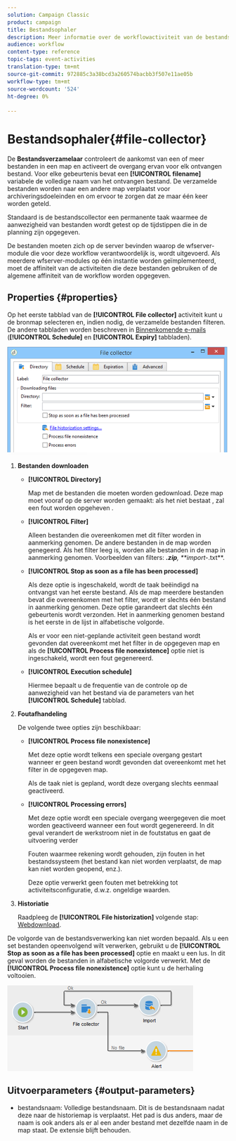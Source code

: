 ```yaml
---
solution: Campaign Classic
product: campaign
title: Bestandsophaler
description: Meer informatie over de workflowactiviteit van de bestandscollector
audience: workflow
content-type: reference
topic-tags: event-activities
translation-type: tm+mt
source-git-commit: 972885c3a38bcd3a260574bacbb3f507e11ae05b
workflow-type: tm+mt
source-wordcount: '524'
ht-degree: 0%

---
```



# Bestandsophaler{#file-collector}

De **Bestandsverzamelaar** controleert de aankomst van een of meer bestanden in een map en activeert de overgang ervan voor elk ontvangen bestand. Voor elke gebeurtenis bevat een **[!UICONTROL filename]** variabele de volledige naam van het ontvangen bestand. De verzamelde bestanden worden naar een andere map verplaatst voor archiveringsdoeleinden en om ervoor te zorgen dat ze maar één keer worden geteld.

Standaard is de bestandscollector een permanente taak waarmee de aanwezigheid van bestanden wordt getest op de tijdstippen die in de planning zijn opgegeven.

De bestanden moeten zich op de server bevinden waarop de wfserver-module die voor deze workflow verantwoordelijk is, wordt uitgevoerd. Als meerdere wfserver-modules op één instantie worden geïmplementeerd, moet de affiniteit van de activiteiten die deze bestanden gebruiken of de algemene affiniteit van de workflow worden opgegeven.

## Properties {#properties}

Op het eerste tabblad van de **[!UICONTROL File collector]** activiteit kunt u de bronmap selecteren en, indien nodig, de verzamelde bestanden filteren. De andere tabbladen worden beschreven in [Binnenkomende e-mails](../../workflow/using/inbound-emails.md) (**[!UICONTROL Schedule]** en **[!UICONTROL Expiry]** tabbladen).

![](assets/file_collect_edit.png)

1. **Bestanden downloaden**

   * **[!UICONTROL Directory]**

      Map met de bestanden die moeten worden gedownload. Deze map moet vooraf op de server worden gemaakt: als het niet bestaat , zal een fout worden opgeheven .

   * **[!UICONTROL Filter]**

      Alleen bestanden die overeenkomen met dit filter worden in aanmerking genomen. De andere bestanden in de map worden genegeerd. Als het filter leeg is, worden alle bestanden in de map in aanmerking genomen. Voorbeelden van filters: ***.zip**, **import-*.txt**.

   * **[!UICONTROL Stop as soon as a file has been processed]**

      Als deze optie is ingeschakeld, wordt de taak beëindigd na ontvangst van het eerste bestand. Als de map meerdere bestanden bevat die overeenkomen met het filter, wordt er slechts één bestand in aanmerking genomen. Deze optie garandeert dat slechts één gebeurtenis wordt verzonden. Het in aanmerking genomen bestand is het eerste in de lijst in alfabetische volgorde.

      Als er voor een niet-geplande activiteit geen bestand wordt gevonden dat overeenkomt met het filter in de opgegeven map en als de **[!UICONTROL Process file nonexistence]** optie niet is ingeschakeld, wordt een fout gegenereerd.

   * **[!UICONTROL Execution schedule]**

      Hiermee bepaalt u de frequentie van de controle op de aanwezigheid van het bestand via de parameters van het **[!UICONTROL Schedule]** tabblad.

1. **Foutafhandeling**

   De volgende twee opties zijn beschikbaar:

   * **[!UICONTROL Process file nonexistence]**

      Met deze optie wordt telkens een speciale overgang gestart wanneer er geen bestand wordt gevonden dat overeenkomt met het filter in de opgegeven map.

      Als de taak niet is gepland, wordt deze overgang slechts eenmaal geactiveerd.

   * **[!UICONTROL Processing errors]**

      Met deze optie wordt een speciale overgang weergegeven die moet worden geactiveerd wanneer een fout wordt gegenereerd. In dit geval verandert de werkstroom niet in de foutstatus en gaat de uitvoering verder

      Fouten waarmee rekening wordt gehouden, zijn fouten in het bestandssysteem (het bestand kan niet worden verplaatst, de map kan niet worden geopend, enz.).

      Deze optie verwerkt geen fouten met betrekking tot activiteitsconfiguratie, d.w.z. ongeldige waarden.

1. **Historiatie**

   Raadpleeg de **[!UICONTROL File historization]** volgende stap: [Webdownload](../../workflow/using/web-download.md).

De volgorde van de bestandsverwerking kan niet worden bepaald. Als u een set bestanden opeenvolgend wilt verwerken, gebruikt u de **[!UICONTROL Stop as soon as a file has been processed]** optie en maakt u een lus. In dit geval worden de bestanden in alfabetische volgorde verwerkt. Met de **[!UICONTROL Process file nonexistence]** optie kunt u de herhaling voltooien.

![](assets/file_collect_loop.png)

## Uitvoerparameters {#output-parameters}

* bestandsnaam: Volledige bestandsnaam. Dit is de bestandsnaam nadat deze naar de historiemap is verplaatst. Het pad is dus anders, maar de naam is ook anders als er al een ander bestand met dezelfde naam in de map staat. De extensie blijft behouden.

